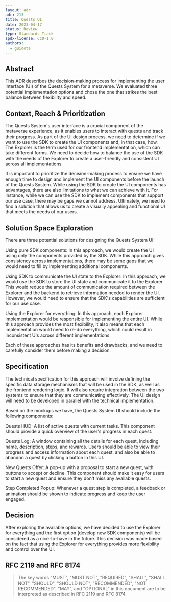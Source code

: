 ```yaml
---
layout: adr
adr: 213
title: Quests UI
date: 2023-04-17
status: Review
type: Standards Track
spdx-license: CC0-1.0
authors:
  - guidota
---
```


## Abstract

This ADR describes the decision-making process for implementing the user interface (UI) of the Quests System for a metaverse. We evaluated three potential implementation options and chose the one that strikes the best balance between flexibility and speed.

## Context, Reach & Prioritization

The Quests System's user interface is a crucial component of the metaverse experience, as it enables users to interact with quests and track their progress. As part of the UI design process, we need to determine if we want to use the SDK to create the UI components and, in that case, how. The Explorer is the term used for our frontend implementation, which can take different forms. We need to decide how to balance the use of the SDK with the needs of the Explorer to create a user-friendly and consistent UI across all implementations.

It is important to prioritize the decision-making process to ensure we have enough time to design and implement the UI components before the launch of the Quests System. While using the SDK to create the UI components has advantages, there are also limitations to what we can achieve with it. For instance, while we can use the SDK to implement components that support our use case, there may be gaps we cannot address. Ultimately, we need to find a solution that allows us to create a visually appealing and functional UI that meets the needs of our users.

## Solution Space Exploration

There are three potential solutions for designing the Quests System UI:

Using pure SDK components: In this approach, we would create the UI using only the components provided by the SDK. While this approach gives consistency across implementations, there may be some gaps that we would need to fill by implementing additional components.

Using SDK to communicate the UI state to the Explorer: In this approach, we would use the SDK to store the UI state and communicate it to the Explorer. This would reduce the amount of communication required between the Explorer and the backend to retrieve information needed to render the UI. However, we would need to ensure that the SDK's capabilities are sufficient for our use case.

Using the Explorer for everything: In this approach, each Explorer implementation would be responsible for implementing the entire UI. While this approach provides the most flexibility, it also means that each implementation would need to re-do everything, which could result in inconsistent UIs across different implementations.

Each of these approaches has its benefits and drawbacks, and we need to carefully consider them before making a decision.

## Specification

The technical specification for this approach will involve defining the specific data storage mechanisms that will be used in the SDK, as well as the frontend rendering logic. It will also require integration between the two systems to ensure that they are communicating effectively. The UI design will need to be developed in parallel with the technical implementation.

Based on the mockups we have, the Quests System UI should include the following components:

Quests HUD: A list of active quests with current tasks. This component should provide a quick overview of the user's progress in each quest.

Quests Log: A window containing all the details for each quest, including name, description, steps, and rewards. Users should be able to view their progress and access information about each quest, and also be able to abandon a quest by clicking a button in this UI.

New Quests Offer: A pop-up with a proposal to start a new quest, with buttons to accept or decline. This component should make it easy for users to start a new quest and ensure they don't miss any available quests.

Step Completed Popup: Whenever a quest step is completed, a feedback or animation should be shown to indicate progress and keep the user engaged.

## Decision

After exploring the available options, we have decided to use the Explorer for everything and the first option (develop new SDK components) will be considered as a nice-to-have in the future. This decision was made based on the fact that using the Explorer for everything provides more flexibility and control over the UI.

## RFC 2119 and RFC 8174

> The key words "MUST", "MUST NOT", "REQUIRED", "SHALL", "SHALL NOT", "SHOULD", "SHOULD NOT", "RECOMMENDED", "NOT RECOMMENDED", "MAY", and "OPTIONAL" in this document are to be interpreted as described in RFC 2119 and RFC 8174.
